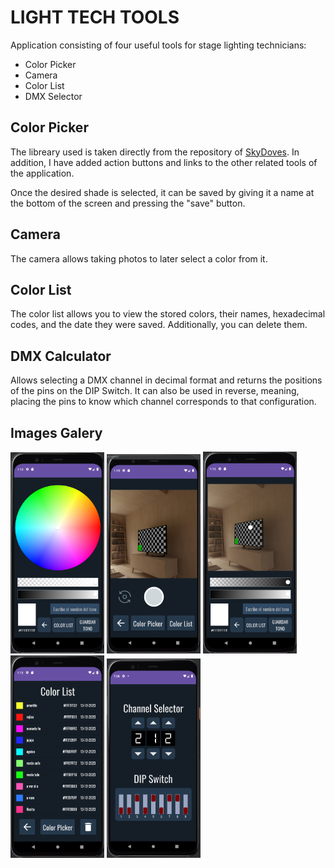 # LIGHT TECH TOOLS

Application consisting of four useful tools for stage lighting technicians:

- Color Picker
- Camera
- Color List
- DMX Selector

## Color Picker

The libreary used is taken directly from the repository of <a href="https://github.com/skydoves/colorpicker-compose">SkyDoves</a>. In addition, I have added action buttons and links to the other related tools of the application.

Once the desired shade is selected, it can be saved by giving it a name at the bottom of the screen and pressing the "save" button.

## Camera

The camera allows taking photos to later select a color from it.

## Color List

The color list allows you to view the stored colors, their names, hexadecimal codes, and the date they were saved. Additionally, you can delete them.

## DMX Calculator

Allows selecting a DMX channel in decimal format and returns the positions of the pins on the DIP Switch. It can also be used in reverse, meaning, placing the pins to know which channel corresponds to that configuration.

## Images Galery

<p>
<img src="./img/colorpicker.png" alt="Image Color Picker" width="150">  
<img src="./img/camara.png" alt="Image Camera" width="150">
<img src="./img/colorpickercamara.png" alt="Image Color Picker with an image" width="150">
<img src="./img/colorlist.png" alt="Image Color List" width="150">
<img src="./img/capturachannelselector.png" alt="Image DmxCalculator" width="150">
</p>






